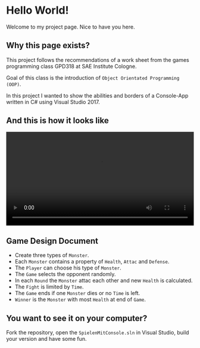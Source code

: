 # Hello World!

Welcome to my project page. Nice to have you here.

## Why this page exists?

This project follows the recommendations of a work sheet from the games programming class GPD318 at SAE Institute Cologne.

Goal of this class is the introduction of `Object Orientated Programming (OOP)`. 

In this project I wanted to show the abilities and borders of a Console-App written in C# using Visual Studio 2017.

## And this is how it looks like

<!-- ![./Bilder/MonsterHunter.PNG](./Bilder/MonsterHunter.PNG) -->

<div>
<video  style="display:block; width:100%; height:auto;" autoplay controls loop="loop">
<source src="./Video/MonsterHunter.mp4" type="video/mp4">
</video>
</div>

## Game Design Document

- Create three types of `Monster`.
- Each `Monster` contains a property of `Health`, `Attac` and `Defense`.
- The `Player` can choose his type of `Monster`.
- The `Game` selects the opponent randomly.
- In each `Round` the `Monster` attac each other and new `Health` is calculated.
- The `Fight` is limited by `Time`.
- The `Game` ends if one `Monster` dies or no `Time` is left.
- `Winner` is the `Monster` with most `Health` at end of `Game`.

## You want to see it on your computer?

Fork the repository, open the `SpielenMitConsole.sln` in Visual Studio, build your version and have some fun.

